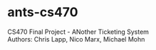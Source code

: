 # ants-cs470
 CS470 Final Project - ANother Ticketing System  
 Authors: Chris Lapp, Nico Marx, Michael Mohn  

